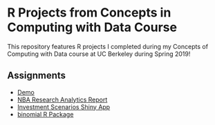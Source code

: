# R Projects from Concepts in Computing with Data Course

This repository features R projects I completed during my Concepts of Computing with Data course at UC Berkeley during Spring 2019!

## Assignments

- [Demo](demo)
- [NBA Research Analytics Report](workout01)
- [Investment Scenarios Shiny App](workout02)
- [binomial R Package](binomial)


